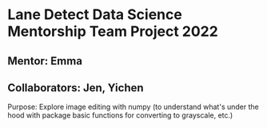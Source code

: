 # Lane Detect Data Science Mentorship Team Project 2022

## Mentor: Emma
## Collaborators: Jen, Yichen

Purpose: Explore image editing with numpy (to understand what's under the hood with package basic functions for converting to grayscale, etc.)
